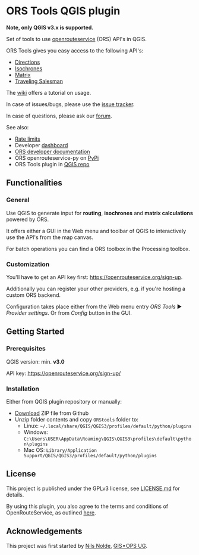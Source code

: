 # ORS Tools QGIS plugin

**Note, only QGIS v3.x is supported.**

Set of tools to use [openrouteservice](https://openrouteservice.org) (ORS) API's in QGIS.

ORS Tools gives you easy access to the following API's:

- [Directions](https://openrouteservice.org/dev/#/api-docs/v2/directions/{profile}/geojson/post)
- [Isochrones](https://openrouteservice.org/dev/#/api-docs/v2/isochrones/{profile}/post)
- [Matrix](https://openrouteservice.org/documentation/#/reference/matrix/matrix/matrix-service-(post))
- [Traveling Salesman](https://openrouteservice.org/dev/#/api-docs/v2/matrix/{profile}/post)

The [wiki](https://github.com/GIScience/orstools-qgis-plugin/wiki/ORS-Tools-Help) offers a tutorial on usage.

In case of issues/bugs, please use the [issue tracker](https://github.com/GIScience/orstools-qgis-plugin/issues).

In case of questions, please ask our [forum](https://ask.openrouteservice.org/c/sdks/qgis).

See also:
- [Rate limits](https://openrouteservice.org/restrictions/)
- Developer [dashboard](https://openrouteservice.org/dev/#/home)
- [ORS developer documentation](https://openrouteservice.org/dev/#/api-docs)
- ORS openrouteservice-py on [PyPi](https://pypi.python.org/pypi/openrouteservice)
- ORS Tools plugin in [QGIS repo](https://plugins.qgis.org/plugins/ORStools/)

## Functionalities

### General

Use QGIS to generate input for **routing**, **isochrones** and **matrix calculations** powered by ORS.

It offers either a GUI in the Web menu and toolbar of QGIS to interactively use the API's from the map canvas.

For batch operations you can find a ORS toolbox in the Processing toolbox.

### Customization

You'll have to get an API key first: <https://openrouteservice.org/sign-up>.

Additionally you can register your other providers, e.g. if you're hosting a custom ORS backend.

Configuration takes place either from the Web menu entry *ORS Tools* ► *Provider settings*. Or from *Config* button in the GUI.

## Getting Started

### Prerequisites

QGIS version: min. **v3.0**

API key: https://openrouteservice.org/sign-up/

### Installation

Either from QGIS plugin repository or manually:
  - [Download](https://github.com/GIScience/orstools-qgis-plugin/archive/master.zip) ZIP file from Github
  - Unzip folder contents and copy `ORStools` folder to:
    - Linux: `~/.local/share/QGIS/QGIS3/profiles/default/python/plugins`
    - Windows: `C:\Users\USER\AppData\Roaming\QGIS\QGIS3\profiles\default\python\plugins`
    - Mac OS: `Library/Application Support/QGIS/QGIS3/profiles/default/python/plugins`

## License

This project is published under the GPLv3 license, see [LICENSE.md](https://github.com/GIScience/orstools-qgis-plugin/blob/master/LICENSE.md) for details.

By using this plugin, you also agree to the terms and conditions of OpenRouteService, as outlined [here](https://openrouteservice.org/terms-of-service/).

## Acknowledgements

This project was first started by [Nils Nolde](https://github.com/nilsnolde), [GIS • OPS UG](https://gis-ops.com).
